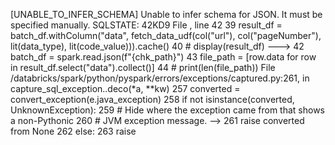 [UNABLE_TO_INFER_SCHEMA] Unable to infer schema for JSON. It must be specified manually. SQLSTATE: 42KD9
File <command-2638019235405315>, line 42
     39 result_df = batch_df.withColumn("data", fetch_data_udf(col("url"), col("pageNumber"), lit(data_type), lit(code_value))).cache()
     40 # display(result_df)
---> 42 batch_df = spark.read.json(f"{chk_path}")
     43 file_path = [row.data for row in result_df.select("data").collect()]
     44 # print(len(file_path))
File /databricks/spark/python/pyspark/errors/exceptions/captured.py:261, in capture_sql_exception.<locals>.deco(*a, **kw)
    257 converted = convert_exception(e.java_exception)
    258 if not isinstance(converted, UnknownException):
    259     # Hide where the exception came from that shows a non-Pythonic
    260     # JVM exception message.
--> 261     raise converted from None
    262 else:
    263     raise

